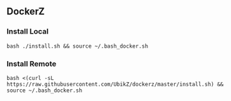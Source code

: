 ## DockerZ

### Install Local

`bash ./install.sh && source ~/.bash_docker.sh`

### Install Remote

`bash <(curl -sL https://raw.githubusercontent.com/UbikZ/dockerz/master/install.sh) && source ~/.bash_docker.sh`

